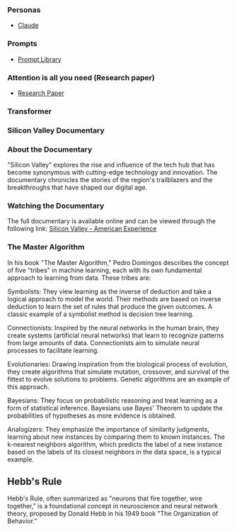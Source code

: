 ### Personas
* [Claude](https://github.com/anthropics/anthropic-cookbook)

### Prompts
* [Prompt Library](https://docs.anthropic.com/claude/prompt-library)

### Attention is all you need (Research paper)
* [Research Paper](https://github.com/Skumarr53/Attention-is-All-you-Need-PyTorch/blob/master/Attention_is_all_you_need.pdf)

### Transformer

### Silicon Valley Documentary

### About the Documentary
"Silicon Valley" explores the rise and influence of the tech hub that has become synonymous with cutting-edge technology and innovation. The documentary chronicles the stories of the region's trailblazers and the breakthroughs that have shaped our digital age.

### Watching the Documentary
The full documentary is available online and can be viewed through the following link: 
[Silicon Valley - American Experience](https://ihavenotv.com/silicon-valley-american-experience)

### The Master Algorithm
In his book "The Master Algorithm," Pedro Domingos describes the concept of five "tribes" in machine learning, each with its own fundamental approach to learning from data. These tribes are:

Symbolists: They view learning as the inverse of deduction and take a logical approach to model the world. Their methods are based on inverse deduction to learn the set of rules that produce the given outcomes. A classic example of a symbolist method is decision tree learning.

Connectionists: Inspired by the neural networks in the human brain, they create systems (artificial neural networks) that learn to recognize patterns from large amounts of data. Connectionists aim to simulate neural processes to facilitate learning.

Evolutionaries: Drawing inspiration from the biological process of evolution, they create algorithms that simulate mutation, crossover, and survival of the fittest to evolve solutions to problems. Genetic algorithms are an example of this approach.

Bayesians: They focus on probabilistic reasoning and treat learning as a form of statistical inference. Bayesians use Bayes' Theorem to update the probabilities of hypotheses as more evidence is obtained.

Analogizers: They emphasize the importance of similarity judgments, learning about new instances by comparing them to known instances. The k-nearest neighbors algorithm, which predicts the label of a new instance based on the labels of its closest neighbors in the data space, is a typical example.

## Hebb's Rule
Hebb's Rule, often summarized as "neurons that fire together, wire together," is a foundational concept in neuroscience and neural network theory, proposed by Donald Hebb in his 1949 book "The Organization of Behavior." 
